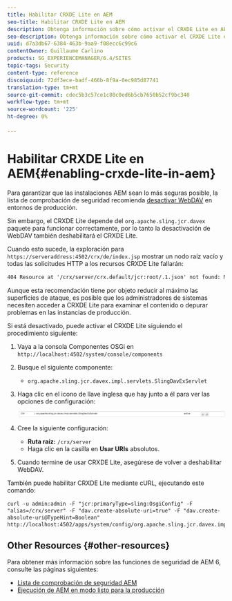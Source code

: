 ```yaml
---
title: Habilitar CRXDE Lite en AEM
seo-title: Habilitar CRXDE Lite en AEM
description: Obtenga información sobre cómo activar el CRXDE Lite en AEM.
seo-description: Obtenga información sobre cómo activar el CRXDE Lite en AEM.
uuid: d7a3db67-6384-463b-9aa9-f08ecc6c99c6
contentOwner: Guillaume Carlino
products: SG_EXPERIENCEMANAGER/6.4/SITES
topic-tags: Security
content-type: reference
discoiquuid: 72df3ece-badf-466b-8f9a-0ec985d87741
translation-type: tm+mt
source-git-commit: cdec5b3c57ce1c80c0ed6b5cb7650b52cf9bc340
workflow-type: tm+mt
source-wordcount: '225'
ht-degree: 0%

---
```



# Habilitar CRXDE Lite en AEM{#enabling-crxde-lite-in-aem}

Para garantizar que las instalaciones AEM sean lo más seguras posible, la lista de comprobación de seguridad recomienda [desactivar WebDAV](/help/sites-administering/security-checklist.md#disable-webdav) en entornos de producción.

Sin embargo, el CRXDE Lite depende del `org.apache.sling.jcr.davex` paquete para funcionar correctamente, por lo tanto la desactivación de WebDAV también deshabilitará el CRXDE Lite.

Cuando esto sucede, la exploración para `https://serveraddress:4502/crx/de/index.jsp` mostrar un nodo raíz vacío y todas las solicitudes HTTP a los recursos CRXDE Lite fallarán:

```xml
404 Resource at '/crx/server/crx.default/jcr:root/.1.json' not found: No resource found
```

Aunque esta recomendación tiene por objeto reducir al máximo las superficies de ataque, es posible que los administradores de sistemas necesiten acceder a CRXDE Lite para examinar el contenido o depurar problemas en las instancias de producción.

Si está desactivado, puede activar el CRXDE Lite siguiendo el procedimiento siguiente:

1. Vaya a la consola Componentes OSGi en `http://localhost:4502/system/console/components`
1. Busque el siguiente componente:

   * `org.apache.sling.jcr.davex.impl.servlets.SlingDavExServlet`

1. Haga clic en el icono de llave inglesa que hay junto a él para ver las opciones de configuración:

   ![chlimage_1-80](assets/chlimage_1-80.png)

1. Cree la siguiente configuración:

   * **Ruta raíz:** `/crx/server`
   * Haga clic en la casilla en **Usar URIs** absolutos.

1. Cuando termine de usar CRXDE Lite, asegúrese de volver a deshabilitar WebDAV.

También puede habilitar CRXDE Lite mediante cURL, ejecutando este comando:

```shell
curl -u admin:admin -F "jcr:primaryType=sling:OsgiConfig" -F "alias=/crx/server" -F "dav.create-absolute-uri=true" -F "dav.create-absolute-uri@TypeHint=Boolean" http://localhost:4502/apps/system/config/org.apache.sling.jcr.davex.impl.servlets.SlingDavExServlet
```

## Other Resources {#other-resources}

Para obtener más información sobre las funciones de seguridad de AEM 6, consulte las páginas siguientes:

* [Lista de comprobación de seguridad AEM](/help/sites-administering/security-checklist.md)
* [Ejecución de AEM en modo listo para la producción](/help/sites-administering/production-ready.md)


